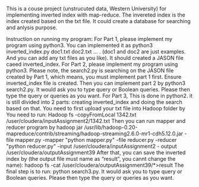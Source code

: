 This is a couse project (unstrucuted data, Western University) for implementing inverted index with map-reduce. The invereted index is the index created based on the txt file. It could create a database for searching and anlysis purpose.   


Instruction on running my program:
For Part 1, please implement my program using python3. You can implemented it as
python3 inverted_index.py doc1.txt doc2.txt … . (doc1 and doc2 are just examples.
And you can add any txt files as you like). It should created a JASON file caeed
inverted_index.
For Part 2, please implement my program using python3. Please note, the search2.py
is searching on the JASON file created by Part 1, which means, you must implement
part 1 first. Ensure inverted_index file is created. Then you can implement part 2 by
python3 search2.py. It would ask you to type query or Boolean queries. Please then
type the query or queries as you want.
For Part 3, This is done in python2. it is still divided into 2 parts: creating
inverted_index and doing the search based on that. You need to first upload your txt
file into Hadoop folder by You need to run: Hadoop fs -copyFromLocal 1342.txt
/user/cloudera/inputAssignment2/1342.txt
Then you can run mapper and reducer program by
hadoop jar /usr/lib/hadoop-0.20-mapreduce/contrib/streaming/hadoop-streaming2.6.0-mr1-cdh5.12.0.jar -file mapper.py -mapper "python mapper.py" -file
reducer.py -reducer "python reducer.py" -input /user/cloudera/inputAssignment2 -
output /user/cloudera/outputAssignment39
After that, you can save the inverted index by (the output file must name as “result”,
you cannt change the name):
hadoop fs -cat /user/cloudera/outputAssignment39/*>result
The final step is to run: python search3.py. It would ask you to type query or
Boolean queries. Please then type the query or queries as you want.
